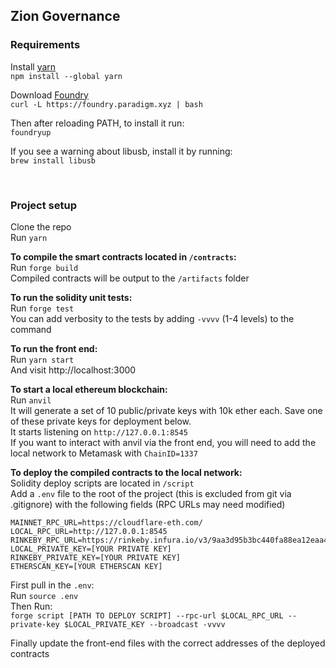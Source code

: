 <h2>Zion Governance</h2>

<h3>Requirements</h3>

Install [yarn](https://classic.yarnpkg.com/lang/en/docs/install/#mac-stable)\
`npm install --global yarn`

Download [Foundry](https://github.com/foundry-rs/foundry)\
`curl -L https://foundry.paradigm.xyz | bash`

Then after reloading PATH, to install it run:\
`foundryup`

If you see a warning about libusb, install it by running:\
`brew install libusb`

<br>


<h3>Project setup</h3>

Clone the repo\
Run `yarn`

<b>To compile the smart contracts located in `/contracts`:</b>\
  Run `forge build`\
  Compiled contracts will be output to the `/artifacts` folder

<b>To run the solidity unit tests:</b>\
  Run `forge test`\
  You can add verbosity to the tests by adding `-vvvv` (1-4 levels) to the command

<b>To run the front end:</b>\
  Run `yarn start`\
  And visit http://localhost:3000

<b>To start a local ethereum blockchain:</b>\
  Run `anvil`\
  It will generate a set of 10 public/private keys with 10k ether each. Save one of these private keys for deployment below.\
  It starts listening on `http://127.0.0.1:8545`\
  If you want to interact with anvil via the front end, you will need to add the local network to Metamask with `ChainID=1337`
  

<b>To deploy the compiled contracts to the local network:</b>\
  Solidity deploy scripts are located in `/script`\
  Add a `.env` file to the root of the project (this is excluded from git via .gitignore) with the following fields (RPC URLs may need modified)

```
MAINNET_RPC_URL=https://cloudflare-eth.com/
LOCAL_RPC_URL=http://127.0.0.1:8545
RINKEBY_RPC_URL=https://rinkeby.infura.io/v3/9aa3d95b3bc440fa88ea12eaa4456161
LOCAL_PRIVATE_KEY=[YOUR PRIVATE KEY]
RINKEBY_PRIVATE_KEY=[YOUR PRIVATE KEY]
ETHERSCAN_KEY=[YOUR ETHERSCAN KEY]
```

  First pull in the `.env`:\
  Run `source .env`\
  Then Run:\
  `forge script [PATH TO DEPLOY SCRIPT] --rpc-url $LOCAL_RPC_URL --private-key $LOCAL_PRIVATE_KEY --broadcast -vvvv`
  
Finally update the front-end files with the correct addresses of the deployed contracts





